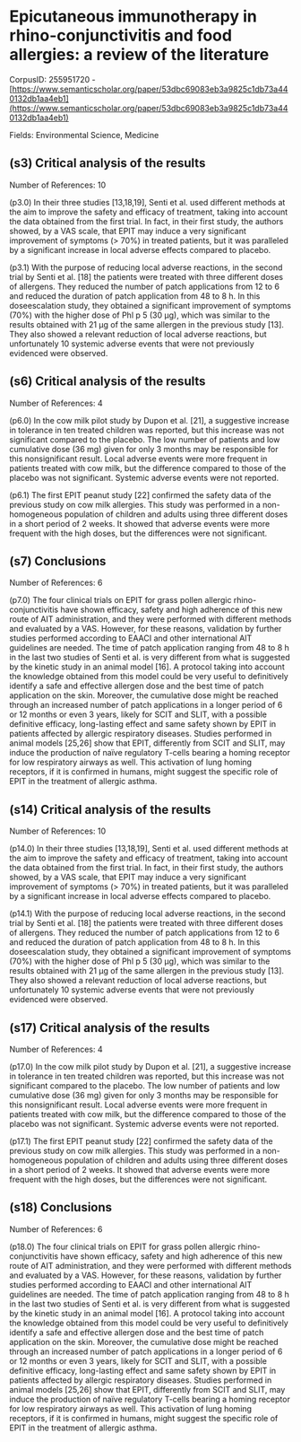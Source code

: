 # Epicutaneous immunotherapy in rhino-conjunctivitis and food allergies: a review of the literature

CorpusID: 255951720 - [https://www.semanticscholar.org/paper/53dbc69083eb3a9825c1db73a440132db1aa4eb1](https://www.semanticscholar.org/paper/53dbc69083eb3a9825c1db73a440132db1aa4eb1)

Fields: Environmental Science, Medicine

## (s3) Critical analysis of the results
Number of References: 10

(p3.0) In their three studies [13,18,19], Senti et al. used different methods at the aim to improve the safety and efficacy of treatment, taking into account the data obtained from the first trial. In fact, in their first study, the authors showed, by a VAS scale, that EPIT may induce a very significant improvement of symptoms (> 70%) in treated patients, but it was paralleled by a significant increase in local adverse effects compared to placebo.

(p3.1) With the purpose of reducing local adverse reactions, in the second trial by Senti et al. [18] the patients were treated with three different doses of allergens. They reduced the number of patch applications from 12 to 6 and reduced the duration of patch application from 48 to 8 h. In this doseescalation study, they obtained a significant improvement of symptoms (70%) with the higher dose of Phl p 5 (30 µg), which was similar to the results obtained with 21 µg of the same allergen in the previous study [13]. They also showed a relevant reduction of local adverse reactions, but unfortunately 10 systemic adverse events that were not previously evidenced were observed.
## (s6) Critical analysis of the results
Number of References: 4

(p6.0) In the cow milk pilot study by Dupon et al. [21], a suggestive increase in tolerance in ten treated children was reported, but this increase was not significant compared to the placebo. The low number of patients and low cumulative dose (36 mg) given for only 3 months may be responsible for this nonsignificant result. Local adverse events were more frequent in patients treated with cow milk, but the difference compared to those of the placebo was not significant. Systemic adverse events were not reported.

(p6.1) The first EPIT peanut study [22] confirmed the safety data of the previous study on cow milk allergies. This study was performed in a non-homogeneous population of children and adults using three different doses in a short period of 2 weeks. It showed that adverse events were more frequent with the high doses, but the differences were not significant.
## (s7) Conclusions
Number of References: 6

(p7.0) The four clinical trials on EPIT for grass pollen allergic rhino-conjunctivitis have shown efficacy, safety and high adherence of this new route of AIT administration, and they were performed with different methods and evaluated by a VAS. However, for these reasons, validation by further studies performed according to EAACI and other international AIT guidelines are needed. The time of patch application ranging from 48 to 8 h in the last two studies of Senti et al. is very different from what is suggested by the kinetic study in an animal model [16]. A protocol taking into account the knowledge obtained from this model could be very useful to definitively identify a safe and effective allergen dose and the best time of patch application on the skin. Moreover, the cumulative dose might be reached through an increased number of patch applications in a longer period of 6 or 12 months or even 3 years, likely for SCIT and SLIT, with a possible definitive efficacy, long-lasting effect and same safety shown by EPIT in patients affected by allergic respiratory diseases. Studies performed in animal models [25,26] show that EPIT, differently from SCIT and SLIT, may induce the production of naïve regulatory T-cells bearing a homing receptor for low respiratory airways as well. This activation of lung homing receptors, if it is confirmed in humans, might suggest the specific role of EPIT in the treatment of allergic asthma.
## (s14) Critical analysis of the results
Number of References: 10

(p14.0) In their three studies [13,18,19], Senti et al. used different methods at the aim to improve the safety and efficacy of treatment, taking into account the data obtained from the first trial. In fact, in their first study, the authors showed, by a VAS scale, that EPIT may induce a very significant improvement of symptoms (> 70%) in treated patients, but it was paralleled by a significant increase in local adverse effects compared to placebo.

(p14.1) With the purpose of reducing local adverse reactions, in the second trial by Senti et al. [18] the patients were treated with three different doses of allergens. They reduced the number of patch applications from 12 to 6 and reduced the duration of patch application from 48 to 8 h. In this doseescalation study, they obtained a significant improvement of symptoms (70%) with the higher dose of Phl p 5 (30 µg), which was similar to the results obtained with 21 µg of the same allergen in the previous study [13]. They also showed a relevant reduction of local adverse reactions, but unfortunately 10 systemic adverse events that were not previously evidenced were observed.
## (s17) Critical analysis of the results
Number of References: 4

(p17.0) In the cow milk pilot study by Dupon et al. [21], a suggestive increase in tolerance in ten treated children was reported, but this increase was not significant compared to the placebo. The low number of patients and low cumulative dose (36 mg) given for only 3 months may be responsible for this nonsignificant result. Local adverse events were more frequent in patients treated with cow milk, but the difference compared to those of the placebo was not significant. Systemic adverse events were not reported.

(p17.1) The first EPIT peanut study [22] confirmed the safety data of the previous study on cow milk allergies. This study was performed in a non-homogeneous population of children and adults using three different doses in a short period of 2 weeks. It showed that adverse events were more frequent with the high doses, but the differences were not significant.
## (s18) Conclusions
Number of References: 6

(p18.0) The four clinical trials on EPIT for grass pollen allergic rhino-conjunctivitis have shown efficacy, safety and high adherence of this new route of AIT administration, and they were performed with different methods and evaluated by a VAS. However, for these reasons, validation by further studies performed according to EAACI and other international AIT guidelines are needed. The time of patch application ranging from 48 to 8 h in the last two studies of Senti et al. is very different from what is suggested by the kinetic study in an animal model [16]. A protocol taking into account the knowledge obtained from this model could be very useful to definitively identify a safe and effective allergen dose and the best time of patch application on the skin. Moreover, the cumulative dose might be reached through an increased number of patch applications in a longer period of 6 or 12 months or even 3 years, likely for SCIT and SLIT, with a possible definitive efficacy, long-lasting effect and same safety shown by EPIT in patients affected by allergic respiratory diseases. Studies performed in animal models [25,26] show that EPIT, differently from SCIT and SLIT, may induce the production of naïve regulatory T-cells bearing a homing receptor for low respiratory airways as well. This activation of lung homing receptors, if it is confirmed in humans, might suggest the specific role of EPIT in the treatment of allergic asthma.
